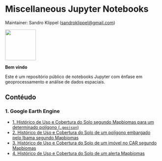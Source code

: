 # Miscellaneous Jupyter Notebooks

Maintainer: Sandro Klippel (<sandroklippel@gmail.com>)

<img src = 'https://jupyter.org/assets/homepage/main-logo.svg' width  =100px>

**Bem vindo**

Este é um repositório público de notebooks Jupyter com ênfase em geoprocessamento e análise de dados espaciais.

## Contéudo

### 1. Google Earth Engine 
- [1. Histórico de Uso e Cobertura do Solo segundo Mapbiomas para um determinado polígono (`.geojson`)](Historico_Mapbiomas_de_um_arquivo_GeoJSON.ipynb)
- [2. Histórico de Uso e Cobertura do Solo de um polígono embargado pelo Ibama segundo Mapbiomas](Historico_Mapbiomas_de_um_embargo_Ibama.ipynb)
- [3. Histórico de Uso e Cobertura do Solo de um imóvel no CAR segundo Mapbiomas ](Historico_Mapbiomas_de_um_imovel_CAR.ipynb)
- [4. Histórico de Uso e Cobertura do Solo de um alerta Mapbiomas](Historico_Mapbiomas_de_um_Alerta.ipynb)
